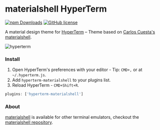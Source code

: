 # materialshell HyperTerm

[![npm Downloads](https://img.shields.io/npm/dt/hyperterm-materialshell.svg?style=flat-square)](https://www.npmjs.com/package/hyperterm-materialshell)
[![GitHub license](https://img.shields.io/github/license/carloscuesta/hyperterm-materialshell.svg?style=flat-square)](https://github.com/carloscuesta/hyperterm-materialshell/blob/master/LICENSE)

A material design theme for [HyperTerm](https://hyperterm.org) – Theme based on [Carlos Cuesta's materialshell](https://github.com/carloscuesta/materialshell).

![hyperterm](https://cloud.githubusercontent.com/assets/7629661/17600203/b890114c-6002-11e6-87ab-e07f911e4568.png)

### Install

1. Open HyperTerm's preferences with your editor - Tip: `CMD+,` or at `~/.hyperterm.js`.
2. Add `hyperterm-materialshell` to your plugins list.
3. Reload HyperTerm - `CMD+Shift+R`.

```js
plugins: ['hyperterm-materialshell']
```

### About

[materialshell](https://materialshell.carloscuesta.me) is available for other terminal emulators, checkout the [materialshell repository](https://github.com/carloscuesta/materialshell).

